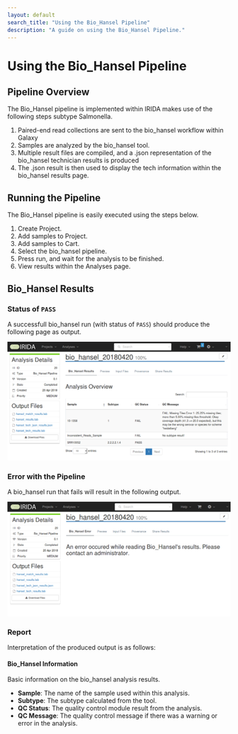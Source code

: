 ```yaml
---
layout: default
search_title: "Using the Bio_Hansel Pipeline"
description: "A guide on using the Bio_Hansel Pipeline."
---
```


# Using the Bio_Hansel Pipeline

## Pipeline Overview

The Bio_Hansel pipeline is implemented within IRIDA makes use of the following steps subtype Salmonella.

1. Paired-end read collections are sent to the bio_hansel workflow within Galaxy
2. Samples are analyzed by the bio_hansel tool.
3. Multiple result files are compiled, and a .json representation of the bio_hansel technician results is produced
4. The .json result is then used to display the tech information within the bio_hansel results page.

## Running the Pipeline

The Bio_Hansel pipeline is easily executed using the steps below.

1. Create Project.
2. Add samples to Project.
3. Add samples to Cart.
4. Select the bio_hansel pipeline.
5. Press run, and wait for the analysis to be finished.
6. View results within the Analyses page.

## Bio_Hansel Results

### Status of `PASS`

A successfull bio_hansel run (with status of `PASS`) should produce the following page as output.

![pass.png][]

### Error with the Pipeline

A bio_hansel run that fails will result in the following output.

![fail.png][]

### Report

Interpretation of the produced output is as follows:

#### Bio_Hansel Information

Basic information on the bio_hansel analysis results.

* **Sample**: The name of the sample used within this analysis.
* **Subtype**: The subtype calculated from the tool.
* **QC Status**: The quality control module result from the analysis.
* **QC Message**: The quality control message if there was a warning or error in the analysis.

[pass.png]: images/pass.png
[fail.png]: images/fail.png
